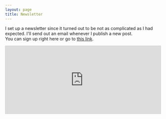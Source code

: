 ```yaml
---
layout: page
title: Newsletter
---
```

I set up a newsletter since it turned out to be not as complicated as I had expected. I'll send out an email whenever I publish a new post.  
You can sign up right here or go to [this link](https://buttondown.com/tac0cat9779).

<iframe
scrolling="no"
style="width:100%!important;height:220px;border:1px #ccc solid !important"
src="https://buttondown.com/tac0cat9779?as_embed=true"
></iframe><br /><br />